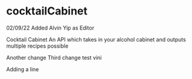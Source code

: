 # cocktailCabinet

02/09/22 Added Alvin Yip as Editor

Cocktail Cabinet
An API which takes in your alcohol cabinet and outputs multiple recipes possible

Another change
Third change
test vini

Adding a line
